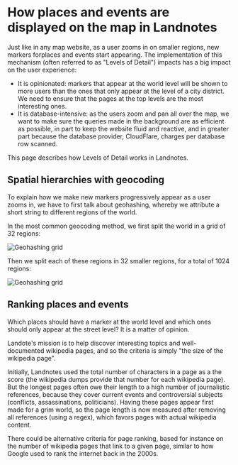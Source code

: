 # How places and events are displayed on the map in Landnotes

Just like in any map website, as a user zooms in on smaller regions, new markers forplaces and events start appearing. The implementation of this mechanism (often referred to as "Levels of Detail") impacts has a big impact on the user experience:

- It is opinionated: markers that appear at the world level will be shown to more users than the ones that only appear at the level of a city district. We need to ensure that the pages at the top levels are the most interesting ones.
- It is database-intensive: as the users zoom and pan all over the map, we want to make sure the queries made in the background are as efficient as possible, in part to keep the website fluid and reactive, and in greater part because the database provider, CloudFlare, charges per database row scanned.

This page describes how Levels of Detail works in Landnotes.

## Spatial hierarchies with geocoding

To explain how we make new markers progressively appear as a user zooms in, we have to first talk about geohashing, whereby we attribute a short string to different regions of the world.

In the most common geocoding method, we first split the world in a grid of 32 regions:

![Geohashing grid](./assets/geohash_level0.png)

Then we split each of these regions in 32 smaller regions, for a total of 1024 regions:

![Geohashing grid](./assets/geohash_level1.png)

## Ranking places and events

Which places should have a marker at the world level and which ones should only appear at the street level? It is a matter of opinion.

Landote's mission is to help discover interesting topics and well-documented wikipedia pages, and so the criteria is simply "the size of the wikipedia page".

Initially, Landnotes used the total number of characters in a page as a the score (the wikipedia dumps provide that number for each wikipedia page). But the longest pages often owe their length to a high number of journalistic references, because they cover current events and controversial subjects (conflicts, assassinations, politicians). Having these pages appear first made for a grim world, so the page length is now measured after removing all references (using a regex), which favors pages with actual wikipedia content.

There could be alternative criteria for page ranking, based for instance on the number of wikipedia pages that link to a given page, similar to how Google used to rank the internet back in the 2000s.

